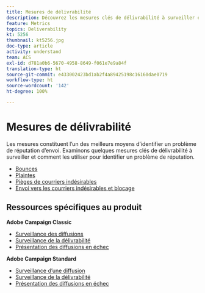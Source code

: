 ```yaml
---
title: Mesures de délivrabilité
description: Découvrez les mesures clés de délivrabilité à surveiller et comment les utiliser pour identifier un problème de réputation.
feature: Metrics
topics: Deliverability
kt: 5256
thumbnail: kt5256.jpg
doc-type: article
activity: understand
team: ACS
exl-id: d781a0b6-5670-4958-8649-f061e7e9a84f
translation-type: ht
source-git-commit: e433002423bd1ab2f4a89425198c16160dae0719
workflow-type: ht
source-wordcount: '142'
ht-degree: 100%

---
```


# Mesures de délivrabilité

Les mesures constituent l’un des meilleurs moyens d’identifier un problème de réputation d’envoi. Examinons quelques mesures clés de délivrabilité à surveiller et comment les utiliser pour identifier un problème de réputation.

* [Bounces](/help/metrics/bounces.md)
* [Plaintes](/help/metrics/complaints.md)
* [Pièges de courriers indésirables](/help/metrics/spam-traps.md)
* [Envoi vers les courriers indésirables et blocage](/help/metrics/bulking-and-blocking.md)

## Ressources spécifiques au produit

**Adobe Campaign Classic**

* [Surveillance des diffusions](https://experienceleague.adobe.com/docs/campaign-classic/using/sending-messages/monitoring-deliveries/about-delivery-monitoring.html?lang=fr-FR)
* [Surveillance de la délivrabilité](https://experienceleague.adobe.com/docs/campaign-classic/using/sending-messages/deliverability-management/monitoring-deliverability.html?lang=fr-FR)
* [Présentation des diffusions en échec](https://experienceleague.adobe.com/docs/campaign-classic/using/sending-messages/monitoring-deliveries/understanding-delivery-failures.html?lang=fr-FR)

**Adobe Campaign Standard**

* [Surveillance d’une diffusion](https://experienceleague.adobe.com/docs/campaign-standard/using/testing-and-sending/monitoring-messages/monitoring-a-delivery.html?lang=fr-FR)
* [Surveillance de la délivrabilité](https://experienceleague.adobe.com/docs/campaign-standard/using/testing-and-sending/managing-deliverability/monitor-deliverability.html?lang=fr-FR#testing-and-sending)
* [Présentation des diffusions en échec](https://experienceleague.adobe.com/docs/campaign-standard/using/testing-and-sending/monitoring-messages/understanding-delivery-failures.html?lang=fr-FR)
